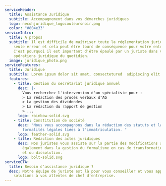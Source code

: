 ```yaml
---
serviceHeader:
  title: Assistance Juridique
  subtitle: Accompagnement dans vos démarches juridiques
  logo: necohjuridique_logocouleursnoir.png
  color: "#804e33"
serviceIntro:
  title: A propos
  subtitle: Il est difficile de maîtriser toute la réglementation juridique, une
    seule erreur et cela peut être lourd de conséquence pour votre entreprise.
    C'est pourquoi il est important d'être épaulé par un juriste dans vos
    opérations juridique du quotidien.
  image: juridique_photo.png
serviceFeatures:
  title: Juridique
  subtitle: Lorem ipsum dolor sit amet, consectetured  adipiscing elit.
  features:
    - title: Gestion du secrétariat juridique annuel
      desc: |-
        Vous recherchez l'intervention d'un spécialiste pour :
        > La rédaction des procès verbaux d'AG
        > La gestion des dividendes
        > La rédaction du rapport de gestion 
        > ...
      logo: rainbow-solid.svg
    - title: Constitution de société
      desc: "Nous vous accompagnons dans la rédaction des statuts et la gestion des
        formalités légales liées à l'immatriculation. "
      logo: feather-solid.svg
    - title: Rédaction des actes juridiques
      desc: Nos juristes vous assiste sur la partie des modifications statutaires mais
        également dans la gestion du formalisme en cas de transformation, fusion
        et ou dissolution.
      logo: bolt-solid.svg
serviceCTA:
  title: Besoin d'assistance juridique ?
  desc: Notre équipe de juriste est là pour vous conseiller et vous apporter des
    solutions à vos attentes de chef d'entreprise.
---
```

